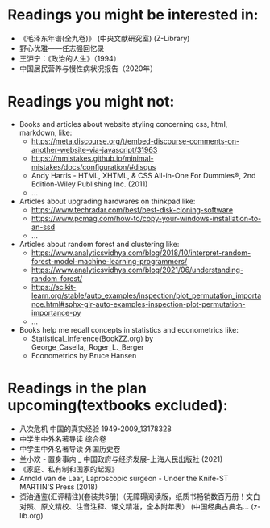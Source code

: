 <!-- -*- coding: utf8bom -*- -->

# Readings you might be interested in:

- 《毛泽东年谱(全九卷)》 (中央文献研究室) (Z-Library)
- 野心优雅——任志强回忆录
- 王沪宁：《政治的人生》（1994）
- 中国居民营养与慢性病状况报告（2020年）

# Readings you might not:

- Books and articles about website styling concerning css, html, markdown, like:
  - https://meta.discourse.org/t/embed-discourse-comments-on-another-website-via-javascript/31963
  - https://mmistakes.github.io/minimal-mistakes/docs/configuration/#disqus
  - Andy Harris - HTML, XHTML, & CSS All-in-One For Dummies®, 2nd Edition-Wiley Publishing Inc. (2011)
  - ...
- Articles about upgrading hardwares on thinkpad like:
  - https://www.techradar.com/best/best-disk-cloning-software
  - https://www.pcmag.com/how-to/copy-your-windows-installation-to-an-ssd
  - ...
- Articles about random forest and clustering like:
  - https://www.analyticsvidhya.com/blog/2018/10/interpret-random-forest-model-machine-learning-programmers/
  - https://www.analyticsvidhya.com/blog/2021/06/understanding-random-forest/
  - https://scikit-learn.org/stable/auto_examples/inspection/plot_permutation_importance.html#sphx-glr-auto-examples-inspection-plot-permutation-importance-py
  - ...
- Books help me recall concepts in statistics and econometrics like:
  - Statistical_Inference(BookZZ.org) by George_Casella,_Roger_L._Berger
  - Econometrics by Bruce Hansen

# Readings in the plan upcoming(textbooks excluded):

- 八次危机 中国的真实经验 1949-2009_13178328
- 中学生中外名著导读 综合卷
- 中学生中外名著导读 外国历史卷
- 兰小欢 - 置身事内 _ 中国政府与经济发展-上海人民出版社 (2021)
- 《家庭、私有制和国家的起源》
- Arnold van de Laar, Laproscopic surgeon - Under the Knife-ST MARTIN'S Press (2018)
- 资治通鉴(汇评精注)(套装共6册)（无障碍阅读版，纸质书畅销数百万册！文白对照、原文精校、注音注释、译文精准，全本附年表） (中国经典古典名... (z-lib.org)
